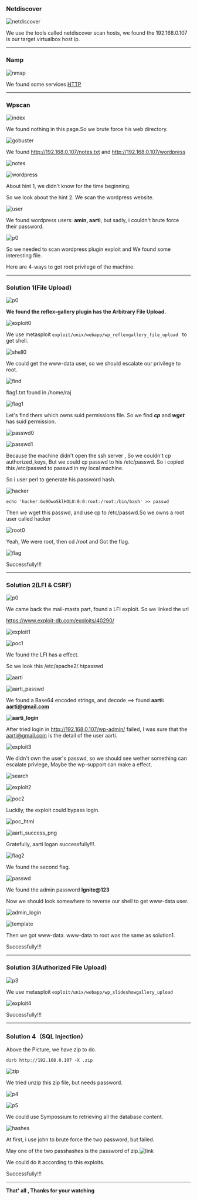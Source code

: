 

### **Netdiscover**

![netdiscover](images/hardy/netdiscover.png)

We use the tools called netdiscover scan hosts, we found the 192.168.0.107 is our target virtualbox host ip.

------

### **Namp**

![nmap](images/hardy/nmap.png)

We found some services  <u>HTTP</u>

------

### **Wpscan**

![index](images/hardy/index.png)

We found nothing in this page.So we brute force his web directory.

![gobuster](images/hardy/gobuster.png)

We found http://192.168.0.107/notes.txt and http://192.168.0.107/wordpress

![notes](images/hardy/notes.png)



![wordpress](images/hardy/wordpress.png)

About hint 1, we didn't know for the time beginning.

So we look about the hint 2. We scan the wordpress website.

![user](images/hardy/user.png)

We found wordpress users: **amin, aarti**, but sadly, i couldn't brute force their password.

![p0](images/hardy/p.png)

So we needed to scan wordpress plugin exploit and We found some interesting file. 

Here are 4-ways to got  root  privilege of the machine.

------

### Solution 1(File Upload)

![p0](images/hardy/p0.png)

**We found the reflex-gallery plugin has the Arbitrary File Upload.**

![exploit0](images/hardy/exploit0.png)

We use metasploit `exploit/unix/webapp/wp_reflexgallery_file_upload ` to get shell.

![shell0](images/hardy/shell0.png)

We could get the www-data user, so we should escalate our privilege to root.

![find](images/hardy/find.png)

flag1.txt found in /home/raj

![flag1](images/hardy/flag1.png)

Let's find thers which owns suid permissions file. So we find ***cp*** and ***wget*** has suid permission.

![passwd0](images/hardy/passwd0.png)

![passwd1](images/hardy/passwd1.png)

Because the machine  didn't open the ssh server , So we couldn't cp authorized_keys, But we could cp passwd to his /etc/passwd. So i copied this /etc/passwd to passwd in my local machine.

 So i  user perl  to generate his password hash.

![hacker](images/hardy/hacker.png)

`echo 'hacker:Go9OwoSklHOLU:0:0:root:/root:/bin/bash' >> passwd`

Then we  wget this passwd, and use cp to /etc/passwd.So we owns a root user called hacker

![root0](images/hardy/root0.png)

Yeah, We were root, then cd /root and Got the flag.

![flag](images/hardy/flag.png)

Successfully!!!

------

### Solution 2(LFI & CSRF)

![p0](images/hardy/p1.png)

We came back the mail-masta part, found a LFI exploit. So we linked the url

 https://www.exploit-db.com/exploits/40290/

![exploit1](images/hardy/exploit1.png)

![poc1](images/hardy/poc1.png)

We found the LFI has a effect.

So we look this /etc/apache2/.htpasswd

![aarti](images/hardy/aarti.png)

![aarti_passwd](images/hardy/aarti_passwd.png)

We found a Base64 encoded strings, and decode ==> found **aarti: aarti@gmail.com**

**![aarti_login](images/hardy/aarti_login.png)**

After tried login in http://192.168.0.107/wp-admin/ failed, I was sure that the  aarti@gmail.com is the detail of  the user aarti.

![exploit3](images/hardy/exploit3.png)

We didn't own the user's passwd, so we should see wether something can escalate privlege, Maybe the wp-support can make a effect.

![search](images/hardy/search.png)

![exploit2](images/hardy/exploit2.png)

![poc2](images/hardy/poc2.png)

Luckily, the exploit could bypass login.

<img src="images/hardy/poc_html.png" alt="poc_html" style="zoom:100%;" />



![aarti_success_png](images/hardy/aarti_success_png.png)

Gratefully, aarti logan successfully!!!.

![flag2](images/hardy/flag2.png)

We found the second flag.

![passwd](images/hardy/passwd.png)

We found the admin password **Ignite@123**

Now we should look somewhere to reverse our shell to get www-data user.

![admin_login](images/hardy/admin_login.png)

![template](images/hardy/template.png)

Then we got www-data.  www-data to root was the same as solution1.

Successfully!!!

------

### Solution 3(Authorized File Upload)

![p3](images/hardy/p3.png)

We use metasploit `exploit/unix/webapp/wp_slideshowgallery_upload`

![exploit4](images/hardy/exploit4.png)

Successfully!!!

------

### Solution 4（SQL Injection）

Above the Picture, we have zip to do.

`dirb http://192.168.0.107 -X .zip`

![zip](images/hardy/zip.png)

We tried unzip this zip file, but needs password.

![p4](images/hardy/p4.png)

![p5](images/hardy/p5.png)

We could use Sympossium to retrieving all the database content.

![hashes](images/hardy/hashes.png)

At first, i use john to brute force the two password, but failed.

May one of the two passhashes is the password of zip.![link](images/hardy/link.png)

We could do it according to this exploits.

Successfully!!!

------

**That' all , Thanks for your watching**